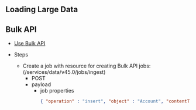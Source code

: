 ## Loading Large Data

## Bulk API

- [Use Bulk API](https://trailhead.salesforce.com/en/content/learn/modules/api_basics/api_basics_bulk)

- Steps
    - Create a job with  resource for creating Bulk API jobs: (/services/data/v45.0/jobs/ingest)
        - POST
        - payload
            - job properties
                ```json
                { "operation" : "insert", "object" : "Account", "contentType" : "CSV", "lineEnding" : "CRLF" } 
                ```



